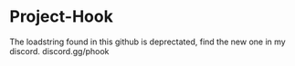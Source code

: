 # Project-Hook

The loadstring found in this github is deprectated, find the new one in my discord. discord.gg/phook
